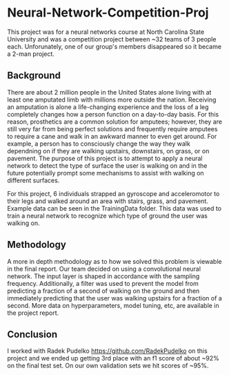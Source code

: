 # Neural-Network-Competition-Proj

This project was for a neural networks course at North Carolina State University and was a competition project between ~32 teams of 3 people each. Unforunately, one of our group's members disappeared so it became a 2-man project.

## Background

There are about 2 million people in the United States alone living with at least one amputated limb with millions more outside the nation. Receiving an amputation is alone a life-changing experience and the loss of a leg completely changes how a person function on a day-to-day basis. For this reason, prosthetics are a common solution for amputees; however, they are still very far from being perfect solutions and frequently require amputees to require a cane and walk in an awkward manner to even get around. For example, a person has to consciously change the way they walk dependning on if they are walking upstairs, downstairs, on grass, or on pavement. The purpose of this project is to attempt to apply a neural network to detect the type of surface the user is walking on and in the future potentially prompt some mechanisms to assist with walking on different surfaces.

For this project, 6 individuals strapped an gyroscope and acceleromotor to their legs and walked around an area with stairs, grass, and pavement. Example data can be seen in the TrainingData folder. This data was used to train a neural network to recognize which type of ground the user was walking on.

## Methodology

A more in depth methodology as to how we solved this problem is viewable in the final report. Our team decided on using a convolutional neural network. The input layer is shaped in accordance with the sampling frequency. Additionally, a filter was used to prevent the model from predicting a fraction of a second of walking on the ground and then immediately predicting that the user was walking upstairs for a fraction of a second. More data on hyperparameters, model tuning, etc, are available in the project report.

## Conclusion

I worked with Radek Pudelko https://github.com/RadekPudelko on this project and we ended up getting 3rd place with an f1 score of about ~92% on the final test set. On our own validation sets we hit scores of ~95%.
